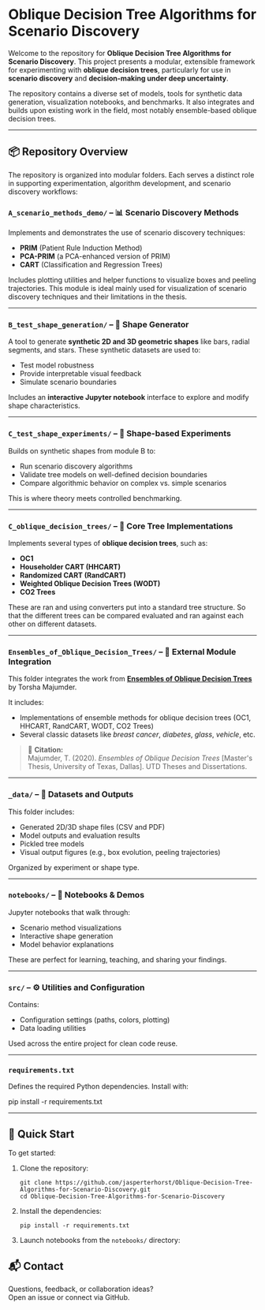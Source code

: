 # Oblique Decision Tree Algorithms for Scenario Discovery

Welcome to the repository for **Oblique Decision Tree Algorithms for Scenario Discovery**. This project presents a 
modular, extensible framework for experimenting with **oblique decision trees**, particularly for use in **scenario 
discovery** and **decision-making under deep uncertainty**.

The repository contains a diverse set of models, tools for synthetic data generation, visualization notebooks, 
and benchmarks. It also integrates and builds upon existing work in the field, most notably ensemble-based oblique 
decision trees.

---

## 📦 Repository Overview

The repository is organized into modular folders. Each serves a distinct role in supporting experimentation, algorithm 
development, and scenario discovery workflows:

### `A_scenario_methods_demo/` – 📊 Scenario Discovery Methods
Implements and demonstrates the use of scenario discovery techniques:
- **PRIM** (Patient Rule Induction Method)
- **PCA-PRIM** (a PCA-enhanced version of PRIM)
- **CART** (Classification and Regression Trees)

Includes plotting utilities and helper functions to visualize boxes and peeling trajectories. This module is ideal 
mainly used for visualization of scenario discovery techniques and their limitations in the thesis.

---

### `B_test_shape_generation/` – 🧪 Shape Generator
A tool to generate **synthetic 2D and 3D geometric shapes** like bars, radial segments, and stars. These synthetic 
datasets are used to:
- Test model robustness
- Provide interpretable visual feedback
- Simulate scenario boundaries

Includes an **interactive Jupyter notebook** interface to explore and modify shape characteristics.

---

### `C_test_shape_experiments/` – 🧬 Shape-based Experiments
Builds on synthetic shapes from module B to:
- Run scenario discovery algorithms
- Validate tree models on well-defined decision boundaries
- Compare algorithmic behavior on complex vs. simple scenarios

This is where theory meets controlled benchmarking.

---

### `C_oblique_decision_trees/` – 🌲 Core Tree Implementations
Implements several types of **oblique decision trees**, such as:
- **OC1**
- **Householder CART (HHCART)**
- **Randomized CART (RandCART)**
- **Weighted Oblique Decision Trees (WODT)**
- **CO2 Trees**

These are ran and using converters put into a standard tree structure. So that the different trees can be compared
evaluated and ran against each other on different datasets.


[//]: # (### `E_TAO_algorithm/` – 🔧 TAO Optimization)

[//]: # (Implements **Tree Alternating Optimization &#40;TAO&#41;** for training oblique decision trees using:)

[//]: # (- Custom loss functions)

[//]: # (- Regularizers)

[//]: # (- Gradient-based optimization logic)

[//]: # ()
[//]: # (Provides a notebook to showcase how TAO improves oblique split quality over traditional methods.)

---

### `Ensembles_of_Oblique_Decision_Trees/` – 🤝 External Module Integration
This folder integrates the work from **[Ensembles of Oblique Decision Trees](https://github.com/jasperterhorst/Oblique-Decision-Tree-Algorithms-for-Scenario-Discovery/tree/main/Ensembles_of_Oblique_Decision_Trees)** 
by Torsha Majumder.

It includes:
- Implementations of ensemble methods for oblique decision trees (OC1, HHCART, RandCART, WODT, CO2 Trees)
- Several classic datasets like *breast cancer*, *diabetes*, *glass*, *vehicle*, etc.

> 🧾 **Citation:**  
> Majumder, T. (2020). *Ensembles of Oblique Decision Trees* [Master's Thesis, University of Texas, Dallas]. UTD Theses and Dissertations.

---

### `_data/` – 📁 Datasets and Outputs
This folder includes:
- Generated 2D/3D shape files (CSV and PDF)
- Model outputs and evaluation results
- Pickled tree models
- Visual output figures (e.g., box evolution, peeling trajectories)

Organized by experiment or shape type.

---

### `notebooks/` – 📓 Notebooks & Demos
Jupyter notebooks that walk through:
- Scenario method visualizations
- Interactive shape generation
- Model behavior explanations

These are perfect for learning, teaching, and sharing your findings.

---

### `src/` – ⚙️ Utilities and Configuration
Contains:
- Configuration settings (paths, colors, plotting)
- Data loading utilities

Used across the entire project for clean code reuse.

---

### `requirements.txt`
Defines the required Python dependencies. Install with:

pip install -r requirements.txt


---

## 🚀 Quick Start

To get started:

1. Clone the repository:
    ```
    git clone https://github.com/jasperterhorst/Oblique-Decision-Tree-Algorithms-for-Scenario-Discovery.git
    cd Oblique-Decision-Tree-Algorithms-for-Scenario-Discovery
    ```

2. Install the dependencies:
    ```
    pip install -r requirements.txt
    ```

3. Launch notebooks from the `notebooks/` directory:

## 📬 Contact

Questions, feedback, or collaboration ideas?  
Open an issue or connect via GitHub.

